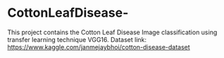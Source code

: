 # CottonLeafDisease-
This project contains the Cotton Leaf Disease Image classification using transfer learning technique VGG16.
Dataset link:
https://www.kaggle.com/janmejaybhoi/cotton-disease-dataset
